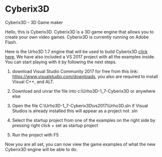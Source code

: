# Cyberix3D
Cyberix3D - 3D Game maker

Hello, this is Cyberix3D.  Cyberix3D is a 3D game engine that allows you to create your own video games.  Cyberix3D is currently running on Adobe Flash.

Here is the Urho3D 1.7 engine that will be used to build Cyberix3D [click here](https://drive.google.com/file/d/1iYF743XmjE3xtIZHiphB09kVyFbJtnyz/view?usp=sharing),
We have also included a VS 2017 project with all the examples inside.
You can start playing with it by following the next steps.
1. download Visual Studio Community 2017 for free from this link:
https://www.visualstudio.com/downloads, you also are required to install Visual C++, and ALT.

2. Download and unrar the file into c:\Urho3D-1_7-Cyberix3D or anywhere else
3. Open the file C:\Urho3D-1_7-Cyberix3D\vs2017\Urho3D.sln   if Visual Studios is already installed this will appear as a project not .sln
4. Select the startup project from one of the examples on the right side by pressing right click + set as startup project
5. Run the project with F5

Now you are all set, you can now view the game examples of what the new Cyberix3D engine will be able to do.
